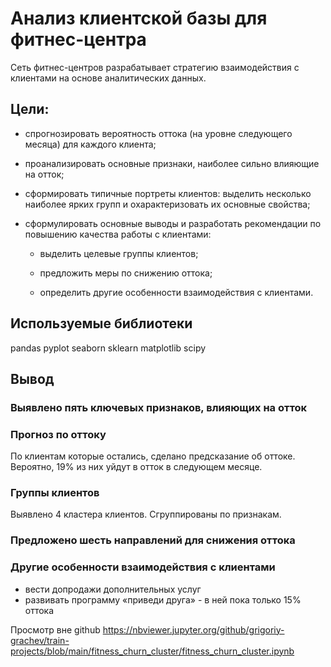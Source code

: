 # Анализ клиентской базы для фитнес-центра

Сеть фитнес-центров разрабатывает стратегию взаимодействия с клиентами на основе аналитических данных.


## Цели:
- спрогнозировать вероятность оттока (на уровне следующего месяца) для каждого клиента;
- проанализировать основные признаки, наиболее сильно влияющие на отток;
- сформировать типичные портреты клиентов: выделить несколько наиболее ярких групп и охарактеризовать их основные свойства;



- сформулировать основные выводы и разработать рекомендации по повышению качества работы с клиентами:

    - выделить целевые группы клиентов;

    - предложить меры по снижению оттока;

    - определить другие особенности взаимодействия с клиентами.


## Используемые библиотеки

pandas 
pyplot 
seaborn
sklearn
matplotlib 
scipy



## Вывод

### Выявлено пять ключевых признаков, влияющих на отток

### Прогноз по оттоку
По клиентам которые остались, сделано предсказание об оттоке. Вероятно, 19% из них уйдут в отток в следующем месяце.

### Группы клиентов
Выявлено 4 кластера клиентов. Сгруппированы по признакам. 

### Предложено шесть направлений для снижения оттока


### Другие особенности взаимодействия с клиентами
- вести допродажи дополнительных услуг
- развивать программу «приведи друга» - в ней пока только 15% оттока

Просмотр вне github https://nbviewer.jupyter.org/github/grigoriy-grachev/train-projects/blob/main/fitness_churn_cluster/fitness_churn_cluster.ipynb
